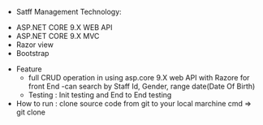 + Satff Management Technology:

- ASP.NET CORE 9.X WEB API
- ASP.NET CORE 9.X MVC
- Razor view
- Bootstrap
+ Feature
  - full CRUD operation in using asp.core 9.X web API with Razore for front End
  -can search by Staff Id, Gender, range date(Date Of Birth)
  - Testing : Init testing and End to End testing
+ How to run :
  clone source code from git to your local marchine
  cmd => git clone 

